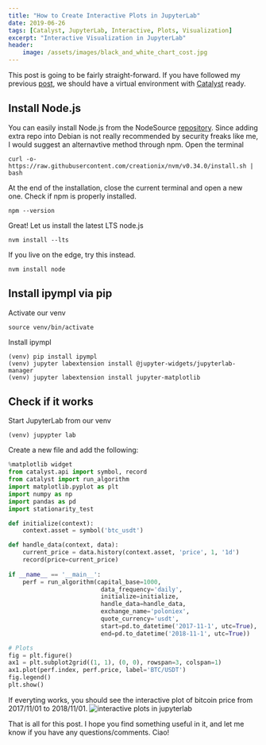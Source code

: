```yaml
---
title: "How to Create Interactive Plots in JupyterLab"
date: 2019-06-26
tags: [Catalyst, JupyterLab, Interactive, Plots, Visualization]
excerpt: "Interactive Visualization in JupyterLab"
header:
    image: /assets/images/black_and_white_chart_cost.jpg
---
```


This post is going to be fairly straight-forward. If you have followed my previous [post](https://0xboz.github.io/blog/how-to-install-catalyst-debian-stretch/), we should have a virtual environment with [Catalyst](https://enigma.co/catalyst/index.html) ready.

## Install Node.js
You can easily install Node.js from the NodeSource [repository](https://github.com/nodesource/distributions). Since adding extra repo into Debian is not really recommended by security freaks like me, I would suggest an alternavtive method through npm. Open the terminal
```
curl -o- https://raw.githubusercontent.com/creationix/nvm/v0.34.0/install.sh | bash
```
At the end of the installation, close the current terminal and open a new one. Check if npm is properly installed.
```
npm --version
```
Great! Let us install the latest LTS node.js
```
nvm install --lts
```
If you live on the edge, try this instead.
```
nvm install node
```
## Install ipympl via pip
Activate our venv
```
source venv/bin/activate
```
Install ipympl 
```
(venv) pip install ipympl
(venv) jupyter labextension install @jupyter-widgets/jupyterlab-manager
(venv) jupyter labextension install jupyter-matplotlib
```
## Check if it works
Start JupyterLab from our venv
```
(venv) jupypter lab
```
Create a new file and add the following:
```python
%matplotlib widget
from catalyst.api import symbol, record
from catalyst import run_algorithm
import matplotlib.pyplot as plt
import numpy as np
import pandas as pd
import stationarity_test

def initialize(context):
    context.asset = symbol('btc_usdt')

def handle_data(context, data):    
    current_price = data.history(context.asset, 'price', 1, '1d')
    record(price=current_price)
  
if __name__ == '__main__':   
    perf = run_algorithm(capital_base=1000,
                          data_frequency='daily',
                          initialize=initialize,
                          handle_data=handle_data,                      
                          exchange_name='poloniex',
                          quote_currency='usdt',
                          start=pd.to_datetime('2017-11-1', utc=True),
                          end=pd.to_datetime('2018-11-1', utc=True))

# Plots
fig = plt.figure()
ax1 = plt.subplot2grid((1, 1), (0, 0), rowspan=3, colspan=1)
ax1.plot(perf.index, perf.price, label='BTC/USDT')
fig.legend()
plt.show()
```
If everyting works, you should see the interactive plot of bitcoin price from 2017/11/01 to 2018/11/01.
<img src="{{ site.url }}{{ site.baseurl }}/assets/images/interactive_plots_jupyterlab.png" alt="interactive plots in jupyterlab">

That is all for this post. I hope you find something useful in it, and let me know if you have any questions/comments. Ciao!